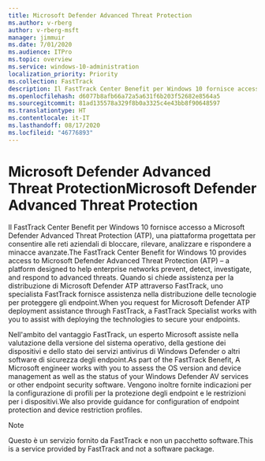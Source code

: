 ```yaml
---
title: Microsoft Defender Advanced Threat Protection
ms.author: v-rberg
author: v-rberg-msft
manager: jimmuir
ms.date: 7/01/2020
ms.audience: ITPro
ms.topic: overview
ms.service: windows-10-administration
localization_priority: Priority
ms.collection: FastTrack
description: Il FastTrack Center Benefit per Windows 10 fornisce accesso a Microsoft Defender Advanced Threat Protection (ATP), un nuovo servizio progettato per consentire alle reti aziendali di bloccare, rilevare, analizzare e rispondere a minacce avanzate.
ms.openlocfilehash: d6077b8afb66a72a5a631f6b203f52682e8564a5
ms.sourcegitcommit: 81ad135578a329f8b0a3325c4e43bb8f90648597
ms.translationtype: HT
ms.contentlocale: it-IT
ms.lasthandoff: 08/17/2020
ms.locfileid: "46776893"
---
```

# <a name="microsoft-defender-advanced-threat-protection"></a><span data-ttu-id="a8f08-103">Microsoft Defender Advanced Threat Protection</span><span class="sxs-lookup"><span data-stu-id="a8f08-103">Microsoft Defender Advanced Threat Protection</span></span>

<span data-ttu-id="a8f08-104">Il FastTrack Center Benefit per Windows 10 fornisce accesso a Microsoft Defender Advanced Threat Protection (ATP), una piattaforma progettata per consentire alle reti aziendali di bloccare, rilevare, analizzare e rispondere a minacce avanzate.</span><span class="sxs-lookup"><span data-stu-id="a8f08-104">The FastTrack Center Benefit for Windows 10 provides access to Microsoft Defender Advanced Threat Protection (ATP) – a platform designed to help enterprise networks prevent, detect, investigate, and respond to advanced threats.</span></span> <span data-ttu-id="a8f08-105">Quando si chiede assistenza per la distribuzione di Microsoft Defender ATP attraverso FastTrack, uno specialista FastTrack fornisce assistenza nella distribuzione delle tecnologie per proteggere gli endpoint.</span><span class="sxs-lookup"><span data-stu-id="a8f08-105">When you request for Microsoft Defender ATP deployment assistance through FastTrack, a FastTrack Specialist works with you to assist with deploying the technologies to secure your endpoints.</span></span>

<span data-ttu-id="a8f08-106">Nell'ambito del vantaggio FastTrack, un esperto Microsoft assiste nella valutazione della versione del sistema operativo, della gestione dei dispositivi e dello stato dei servizi antivirus di Windows Defender o altri software di sicurezza degli endpoint.</span><span class="sxs-lookup"><span data-stu-id="a8f08-106">As part of the FastTrack Benefit, A Microsoft engineer works with you to assess the OS version and device management as well as the status of your Windows Defender AV services or other endpoint security software.</span></span> <span data-ttu-id="a8f08-107">Vengono inoltre fornite indicazioni per la configurazione di profili per la protezione degli endpoint e le restrizioni per i dispositivi.</span><span class="sxs-lookup"><span data-stu-id="a8f08-107">We also provide guidance for configuration of endpoint protection and device restriction profiles.</span></span>  

> [!NOTE]
> <span data-ttu-id="a8f08-108">Questo è un servizio fornito da FastTrack e non un pacchetto software.</span><span class="sxs-lookup"><span data-stu-id="a8f08-108">This is a service provided by FastTrack and not a software package.</span></span> 

